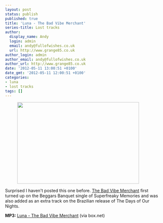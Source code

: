 ```yaml
---
layout: post
status: publish
published: true
title: 'Luna - The Bad Vibe Merchant'
series-title: Lost tracks
author:
  display_name: Andy
  login: admin
  email: andy@fullofwishes.co.uk
  url: http://www.grange85.co.uk
author_login: admin
author_email: andy@fullofwishes.co.uk
author_url: http://www.grange85.co.uk
date: '2012-05-11 13:00:51 +0100'
date_gmt: '2012-05-11 12:00:51 +0100'
categories:
- luna
- lost tracks
tags: []
---
```

<p><figure class="caption aligncenter" width="400" caption="Luna - photo by Thomas Barrasso"><img alt="" src="https://media.fullofwishes.co.uk/02-luna/show_assets/2002-05-09/20020509_Boston_Nebula_006.jpg" title="Luna in Boston 2002 - photo by Thomas Barrasso" width="400" height="268" /><figcaption class="caption-text"></figcaption></figure>
<p>Surprised I haven't posted this one before. <a href="https://db.fullofwishes.co.uk/track/125/">The Bad Vibe Merchant</a> first turned up on the Beggars Banquet single of Superfreaky Memories and was also added as an extra track on the Brazilian release of The Days of Our Nights.</p>
<p><strong>MP3: </strong><a href="https://www.box.com/s/9f4b5ef8f01078faf36e">Luna - The Bad Vibe Merchant</a> (via box.net)</p>
